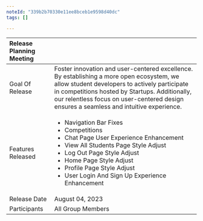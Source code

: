 ```yaml
---
noteId: "339b2b70330e11ee8bceb1e9598d40dc"
tags: []

---
```


| Release Planning Meeting      | |
| :---------------------------- | :---------------- |
| Goal Of Release               | Foster innovation and user-centered excellence. By establishing a more open ecosystem, we allow student developers to actively participate in competitions hosted by Startups. Additionally, our relentless focus on user-centered design ensures a seamless and intuitive experience.|
| Features Released             | <ul><li>Navigation Bar Fixes</li><li>Competitions</li><li>Chat Page User Experience Enhancement</li><li>View All Students Page Style Adjust</li><li>Log Out Page Style Adjust</li><li>Home Page Style Adjust</li><li>Profile Page Style Adjust</li><li>User Login And Sign Up Experience Enhancement</li></ul> |
| Release Date                  | August 04, 2023 |
| Participants                  | All Group Members |
